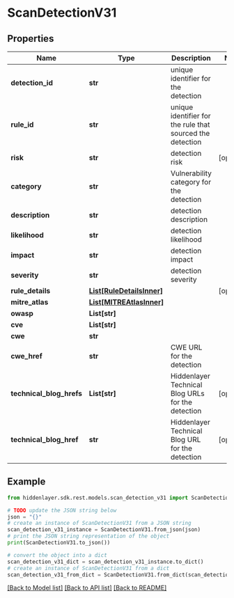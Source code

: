 # ScanDetectionV31


## Properties

Name | Type | Description | Notes
------------ | ------------- | ------------- | -------------
**detection_id** | **str** | unique identifier for the detection | 
**rule_id** | **str** | unique identifier for the rule that sourced the detection | 
**risk** | **str** | detection risk | [optional] 
**category** | **str** | Vulnerability category for the detection | 
**description** | **str** | detection description | 
**likelihood** | **str** | detection likelihood | 
**impact** | **str** | detection impact | 
**severity** | **str** | detection severity | 
**rule_details** | [**List[RuleDetailsInner]**](RuleDetailsInner.md) |  | [optional] 
**mitre_atlas** | [**List[MITREAtlasInner]**](MITREAtlasInner.md) |  | 
**owasp** | **List[str]** |  | 
**cve** | **List[str]** |  | 
**cwe** | **str** |  | 
**cwe_href** | **str** | CWE URL for the detection | 
**technical_blog_hrefs** | **List[str]** | Hiddenlayer Technical Blog URLs for the detection | [optional] 
**technical_blog_href** | **str** | Hiddenlayer Technical Blog URL for the detection | [optional] 

## Example

```python
from hiddenlayer.sdk.rest.models.scan_detection_v31 import ScanDetectionV31

# TODO update the JSON string below
json = "{}"
# create an instance of ScanDetectionV31 from a JSON string
scan_detection_v31_instance = ScanDetectionV31.from_json(json)
# print the JSON string representation of the object
print(ScanDetectionV31.to_json())

# convert the object into a dict
scan_detection_v31_dict = scan_detection_v31_instance.to_dict()
# create an instance of ScanDetectionV31 from a dict
scan_detection_v31_from_dict = ScanDetectionV31.from_dict(scan_detection_v31_dict)
```
[[Back to Model list]](../README.md#documentation-for-models) [[Back to API list]](../README.md#documentation-for-api-endpoints) [[Back to README]](../README.md)


